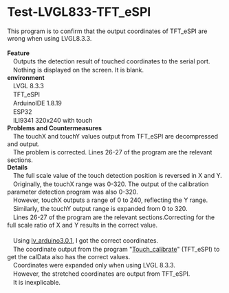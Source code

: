# Test-LVGL833-TFT_eSPI
This program is to confirm that the output coordinates of TFT_eSPI are wrong when using LVGL8.3.3.
<BR>
<BR>
**Feature**<BR>
　Outputs the detection result of touched coordinates to the serial port.
<BR>
　Nothing is displayed on the screen. It is blank.<BR>
**environment**<BR>
　LVGL 8.3.3<BR>
　TFT_eSPI<BR>
　ArduinoIDE 1.8.19<BR>
　ESP32<BR>
　ILI9341 320x240 with touch<BR>
**Problems and Countermeasures**<BR>
　The touchX and touchY values output from TFT_eSPI are decompressed and output.<BR>
　The problem is corrected. Lines 26-27 of the program are the relevant sections.<BR>
**Details**<BR>
　The full scale value of the touch detection position is reversed in X and Y.<BR>
　Originally, the touchX range was 0-320. The output of the calibration parameter detection program was also 0-320.<BR>
　However, touchX outputs a range of 0 to 240, reflecting the Y range.<BR>
　Similarly, the touchY output range is expanded from 0 to 320.<BR>
　Lines 26-27 of the program are the relevant sections.Correcting for the full scale ratio of X and Y results in the correct value.<BR>
<BR>
　Using <a href="https://github.com/lvgl/lv_arduino">lv_arduino3.0.1</a>, I got the correct coordinates.<BR>
　The coordinate output from the program "<a href="https://github.com/Bodmer/TFT_eSPI/blob/master/examples/Generic/Touch_calibrate/Touch_calibrate.ino">Touch_calibrate</a>" (TFT_eSPI) to get the calData also has the correct values.<BR>
　Coordinates were expanded only when using LVGL 8.3.3.<BR>
　However, the stretched coordinates are output from TFT_eSPI.<BR>
　It is inexplicable.

